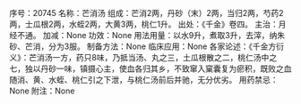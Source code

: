 序号：20745
名称：芒消汤
组成：芒消2两，丹砂（末）2两，当归2两，芍药2两，士瓜根2两，水蛭2两，大黄3两，桃仁1升。
出处：《千金》卷四。
主治：月经不通。
加减：None
功效：None
用法用量：以水9升，煮取3升，去滓，纳朱砂、芒消，分为3服。
制备方法：None
临床应用：None
各家论述：《千金方衍义》：芒消汤一方，药只8味，乃抵当汤、丸之三，土瓜根散之二，桃仁汤中之七，独以丹砂一味，镇摄心主，使血各归其乡，不致窜入窠囊复为瘀积，既败之血随消、黄、水蛭、桃仁引之下泄，与桃仁汤前后并驰，无分优劣。
用药禁忌：None
附注：None
